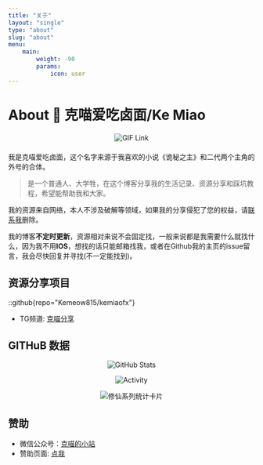 ```yaml
---
title: "关于"
layout: "single"
type: "about"
slug: "about" 
menu:
    main: 
        weight: -90
        params:
            icon: user
---
```


# About 👋 克喵爱吃卤面/Ke Miao

<div style="text-align: center; margin: 20px 0;">
  <a href="https://miao.kemeow.top/">
    <img 
      src="https://media.giphy.com/media/SWoSkN6DxTszqIKEqv/giphy.gif" 
      alt="GIF Link" 
      height="275" 
      style="max-width: 100%; height: auto; display: inline-block;"
    />
  </a>
</div>

我是克喵爱吃卤面，这个名字来源于我喜欢的小说《诡秘之主》和二代两个主角的外号的合体。

> 是一个普通人、大学牲，在这个博客分享我的生活记录、资源分享和踩坑教程，希望能帮助我和大家。

我的资源来自网络，本人不涉及破解等领域，如果我的分享侵犯了您的权益，请[联系我](me@mail.kemeow.top)删除。

我的博客**不定时更新**，资源相对来说不会固定找，一般来说都是我需要什么就找什么，因为我不用**IOS**，想找的话只能邮箱找我，或者在Github我的主页的issue留言，我会尽快回复并寻找(不一定能找到)。

## 资源分享项目

::github{repo="Kemeow815/kemiaofx"}

- TG频道: [克喵分享](https://t.me/kemiaofx_me)

## GITHuB 数据

<div align="center">
  <img src="https://readme.kemeow.top/api/?username=kemiaofxjun&show_icons=true&title_color=fff&icon_color=79ff97&text_color=9f9f9f&bg_color=151515" alt="GitHub Stats" />
</div>

<p align="center">
  <a>
    <img src="https://activity.kemeow.top/graph?username=kemiaofxjun&custom_title=克喵的热力图&hide_border=true" alt="Activity">
  </a>
</p>

<div align="center">
  <img 
    src="https://github-immortality.vercel.app/api?username=kemiaofxjun&theme=github-compact&custom_title=Immortality&radius=30&height=300" 
    alt="修仙系列统计卡片" 
    style="max-width: 100%; height: auto;" 
  />
</div>


## 赞助

- 微信公众号：[克喵的小站](https://wechat.kemeow.top/)
- 赞助页面: [点我](https://donate.kemeow.top/)
